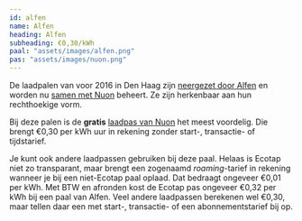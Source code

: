 ```yaml
---
id: alfen
name: Alfen
heading: Alfen
subheading: €0,30/kWh
paal: "assets/images/alfen.png"
pas: "assets/images/nuon.png"
---
```


De laadpalen van voor 2016 in Den Haag zijn [neergezet door Alfen](https://alfen.com/nl/nieuws/alfen-wint-opdracht-voor-beheer-en-onderhoud-van-500-laadpalen-den-haag) en worden nu [samen met Nuon](https://www.nuon.com/nieuws/nieuws/2018/windstroom-tanken-alfen-en-nuon-maken-elektrisch-rijden-in-den-haag-groen/) beheert. Ze zijn herkenbaar aan hun rechthoekige vorm.

Bij deze palen is de **gratis** [laadpas van Nuon](https://www.nuon.nl/producten/elektrisch-rijden/formulieren/oplaadpas-bestellen/) het meest voordelig. Die brengt €0,30 per kWh uur in rekening zonder start-, transactie- of tijdstarief.

Je kunt ook andere laadpassen gebruiken bij deze paal. Helaas is Ecotap niet zo transparant, maar brengt een zogenaamd *roaming*-tarief in rekening wanneer je bij een niet-Ecotap paal oplaad. Dat bedraagt ongeveer €0,01 per kWh. Met BTW en afronden kost de Ecotap pas ongeveer €0,32 per kWh bij een paal van Alfen. Veel andere laadpassen berekenen wel €0,30, maar tellen daar een met start-, transactie- of een abonnementstarief bij op.
